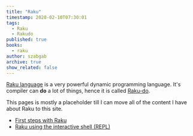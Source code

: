 ```yaml
---
title: "Raku"
timestamp: 2020-02-10T07:30:01
tags:
  - Raku
  - Rakudo
published: true
books:
  - raku
author: szabgab
archive: true
show_related: false
---
```



[Raku language](https://www.raku.org/) is a very powerful dynamic programming language. It's compiler can <b>do</b> a lot of things, hence it is
called [Raku-do](https://www.rakudo.org).


This pages is mostly a placeholder till I can move all of the content I have about Raku to this site.

* [First steps with Raku](/raku-first-steps)
* [Raku using the interactive shell (REPL)](/raku-interactive)

<!--
* [Bailador web framework](/bailador)
-->
